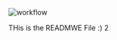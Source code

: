 ![workflow](https://github.com/Karl925/sem/actions/workflows/main.yml/badge.svg)

THis is the READMWE File :) 2

